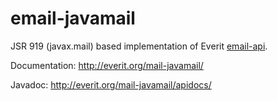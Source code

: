 # email-javamail

JSR 919 (javax.mail) based implementation of Everit [email-api][1].

Documentation: http://everit.org/mail-javamail/

Javadoc: http://everit.org/mail-javamail/apidocs/

[1]: http://everit.org/mail-api/
